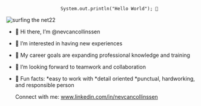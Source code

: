                         System.out.println("Hello World"); 👋
![surfing the net22](https://user-images.githubusercontent.com/111001793/185795778-587f2c8b-5e77-4559-b8c9-5d964da70942.jpg)




- 👋 Hi there, I’m @nevcancollinssen
- 👀 I’m interested in having new experiences
- 💪 My career goals are expanding professional knowledge and training 
- 💞️ I’m looking forward to teamwork and collaboration
- 🧩 Fun facts: *easy to work with *detail oriented
                *punctual, hardworking, and responsible person
                
                
  Connect with me:
  www.linkedin.com/in/nevcancollinssen

<!---
nevcancollinssen/nevcancollinssen is a ✨ special ✨ repository because its `README.md` (this file) appears on your GitHub profile.
You can click the Preview link to take a look at your changes.
--->

